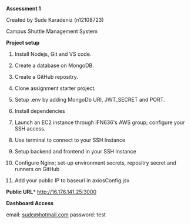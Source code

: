 
**Assessment 1**

Created by Sude Karadeniz (n12108723)

Campus Shuttle Management System

**Project setup**
1. Install Nodejs, Git and VS code.

2. Create a database on MongoDB.

3. Create a GitHub repositry.

4. Clone assignment starter project.

5. Setup .env by adding MongoDb URI, JWT_SECRET and PORT.

6. Install dependencies

7. Launch an EC2 instance through IFN636's AWS group; configure your SSH access.

8. Use terminal to connect to your SSH Instance

9. Setup backend and frontend in your SSH Instance

10. Configure Nginx; set-up environment secrets, repositry secret and runners on GitHub

11. Add your public IP to baseurl in axiosConfig.jsx

**Public URL***
http://16.176.141.25:3000

**Dashboard Access**

email: sude@hotmail.com
password: test

